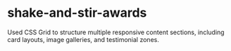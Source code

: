 # shake-and-stir-awards
Used CSS Grid to structure multiple responsive content sections, including card layouts, image galleries, and testimonial zones.
